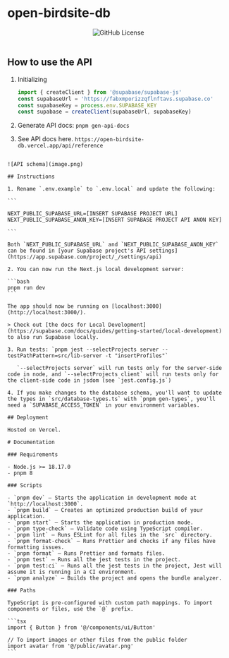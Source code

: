 # open-birdsite-db

<div align="center">
<img alt="GitHub License" src="https://img.shields.io/github/license/michaeltroya/supa-next-starter">
</div>

<br/>

## How to use the API

1. Initializing
   ```js
   import { createClient } from '@supabase/supabase-js'
   const supabaseUrl = 'https://fabxmporizzqflnftavs.supabase.co'
   const supabaseKey = process.env.SUPABASE_KEY
   const supabase = createClient(supabaseUrl, supabaseKey)
   ```
2. Generate API docs: `pnpm gen-api-docs`

3. See API docs here. `https://open-birdsite-db.vercel.app/api/reference`

````

![API schema](image.png)

## Instructions

1. Rename `.env.example` to `.env.local` and update the following:

```

NEXT_PUBLIC_SUPABASE_URL=[INSERT SUPABASE PROJECT URL]
NEXT_PUBLIC_SUPABASE_ANON_KEY=[INSERT SUPABASE PROJECT API ANON KEY]

```

Both `NEXT_PUBLIC_SUPABASE_URL` and `NEXT_PUBLIC_SUPABASE_ANON_KEY` can be found in [your Supabase project's API settings](https://app.supabase.com/project/_/settings/api)

2. You can now run the Next.js local development server:

```bash
pnpm run dev
```

The app should now be running on [localhost:3000](http://localhost:3000/).

> Check out [the docs for Local Development](https://supabase.com/docs/guides/getting-started/local-development) to also run Supabase locally.

3. Run tests: `pnpm jest --selectProjects server --testPathPattern=src/lib-server -t "insertProfiles"`

   `--selectProjects server` will run tests only for the server-side code in node, and `--selectProjects client` will run tests only for the client-side code in jsdom (see `jest.config.js`)

4. If you make changes to the database schema, you'll want to update the types in `src/database-types.ts` with `pnpm gen-types`, you'll need a `SUPABASE_ACCESS_TOKEN` in your environment variables.

## Deployment

Hosted on Vercel.

# Documentation

### Requirements

- Node.js >= 18.17.0
- pnpm 8

### Scripts

- `pnpm dev` — Starts the application in development mode at `http://localhost:3000`.
- `pnpm build` — Creates an optimized production build of your application.
- `pnpm start` — Starts the application in production mode.
- `pnpm type-check` — Validate code using TypeScript compiler.
- `pnpm lint` — Runs ESLint for all files in the `src` directory.
- `pnpm format-check` — Runs Prettier and checks if any files have formatting issues.
- `pnpm format` — Runs Prettier and formats files.
- `pnpm test` — Runs all the jest tests in the project.
- `pnpm test:ci` — Runs all the jest tests in the project, Jest will assume it is running in a CI environment.
- `pnpm analyze` — Builds the project and opens the bundle analyzer.

### Paths

TypeScript is pre-configured with custom path mappings. To import components or files, use the `@` prefix.

```tsx
import { Button } from '@/components/ui/Button'

// To import images or other files from the public folder
import avatar from '@/public/avatar.png'
```
````
